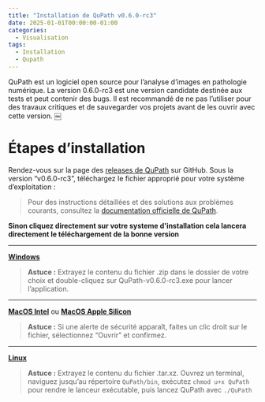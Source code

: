 ```yaml
---
title: "Installation de QuPath v0.6.0-rc3"
date: 2025-01-01T00:00:00-01:00
categories:
  - Visualisation
tags:
  - Installation
  - Qupath
---
```


QuPath est un logiciel open source pour l’analyse d’images en pathologie numérique. La version 0.6.0-rc3 est une version candidate destinée aux tests et peut contenir des bugs. Il est recommandé de ne pas l’utiliser pour des travaux critiques et de sauvegarder vos projets avant de les ouvrir avec cette version.  ￼

# Étapes d’installation

Rendez-vous sur la page des [releases de QuPath](https://github.com/qupath/qupath/releases) sur GitHub.
Sous la version “v0.6.0-rc3”, téléchargez le fichier approprié pour votre système d’exploitation :

>  Pour des instructions détaillées et des solutions aux problèmes courants, consultez la [documentation officielle de QuPath](https://qupath.readthedocs.io/en/latest/docs/intro/installation.html).

**Sinon cliquez directement sur votre systeme d'installation cela lancera directement le téléchargement de la bonne version**

---

[**Windows**](https://github.com/qupath/qupath/releases/download/v0.6.0-rc3/QuPath-v0.6.0-rc3-Windows.zip)
>  **Astuce :** Extrayez le contenu du fichier .zip dans le dossier de votre choix et double-cliquez sur QuPath-v0.6.0-rc3.exe pour lancer l’application.

---

[**MacOS Intel**](https://github.com/qupath/qupath/releases/download/v0.6.0-rc3/QuPath-v0.6.0-rc3-Mac-x64.pkg) ou [**MacOS Apple Silicon**](https://github.com/qupath/qupath/releases/download/v0.6.0-rc3/QuPath-v0.6.0-rc3-Mac-arm64.pkg)
>  **Astuce :** Si une alerte de sécurité apparaît, faites un clic droit sur le fichier, sélectionnez “Ouvrir” et confirmez.

---

[**Linux**](https://github.com/qupath/qupath/releases/download/v0.6.0-rc3/QuPath-v0.6.0-rc3-Linux.tar.xz)
>  **Astuce :** Extrayez le contenu du fichier .tar.xz.
    Ouvrez un terminal, naviguez jusqu’au répertoire `QuPath/bin`, exécutez `chmod u+x QuPath` pour rendre le lanceur exécutable, puis lancez QuPath avec `./QuPath`